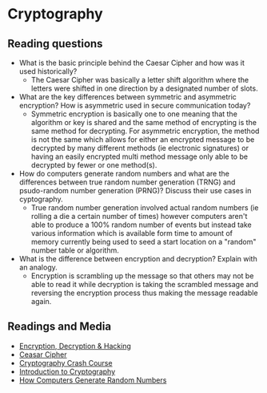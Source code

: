 # Cryptography

## Reading questions

* What is the basic principle behind the Caesar Cipher and how was it used historically?
  * The Caesar Cipher was basically a letter shift algorithm where the letters were shifted in one direction by a designated number of slots.
* What are the key differences between symmetric and asymmetric encryption? How is asymmetric used in secure communication today?
  * Symmetric encryption is basically one to one meaning that the algorithm or key is shared and the same method of encrypting is the same method for decrypting. For asymmetric encryption, the method is not the same which allows for either an encrypted message to be decrypted by many different methods (ie electronic signatures) or having an easily encrypted multi method message only able to be decrypted by fewer or one method(s).
* How do computers generate random numbers and what are the differences between true random number generation (TRNG) and psudo-random number generation (PRNG)? Discuss their use cases in cyptography.
  * True random number generation involved actual random numbers (ie rolling a die a certain number of times) however computers aren't able to produce a 100% random number of events but instead take various information which is available form time to amount of memory currently being used to seed a start location on a "random" number table or algorithm.
* What is the difference between encryption and decryption? Explain with an analogy.
  * Encryption is scrambling up the message so that others may not be able to read it while decryption is taking the scrambled message and reversing the encryption process thus making the message readable again.

## Readings and Media

* [Encryption, Decryption & Hacking](https://www.khanacademy.org/computing/computers-and-internet/xcae6f4a7ff015e7d:online-data-security/xcae6f4a7ff015e7d:data-encryption-techniques/a/encryption-decryption-and-code-cracking)
* [Ceasar Cipher](https://en.wikipedia.org/wiki/Caesar_cipher)
* [Cryptography Crash Course](https://www.youtube.com/watch?v=jhXCTbFnK8o)
* [Introduction to Cryptography](https://thebestvpn.com/cryptography/)
* [How Computers Generate Random Numbers](https://www.howtogeek.com/183051/htg-explains-how-computers-generate-random-numbers/)
